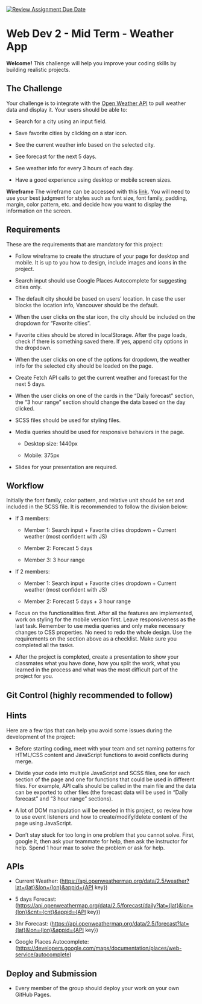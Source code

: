 [![Review Assignment Due Date](https://classroom.github.com/assets/deadline-readme-button-24ddc0f5d75046c5622901739e7c5dd533143b0c8e959d652212380cedb1ea36.svg)](https://classroom.github.com/a/fzUTbcJf)
# Web Dev 2 - Mid Term - Weather App

**Welcome!**
This challenge will help you improve your coding skills by building realistic projects.

## The Challenge

Your challenge is to integrate with the [Open Weather API]() to pull weather data and display it. Your users should be able to:

-   Search for a city using an input field.

-   Save favorite cities by clicking on a star icon.

-   See the current weather info based on the selected city.

-   See forecast for the next 5 days.

-   See weather info for every 3 hours of each day.

-   Have a good experience using desktop or mobile screen sizes.

**Wireframe**
The wireframe can be accessed with this [link](https://whimsical.com/5KrvqouiFGBcgW7RtQQMLV). You will need to use your best judgment for styles such as font size, font family, padding, margin, color pattern, etc. and decide how you want to display the information on the screen.

## Requirements

These are the requirements that are mandatory for this project:

-   Follow wireframe to create the structure of your page for desktop and mobile. It is up to you how to design, include images and icons in the project.

-   Search input should use Google Places Autocomplete for suggesting cities only.

-   The default city should be based on users’ location. In case the user blocks the location info, Vancouver
    should be the default.

-   When the user clicks on the star icon, the city should be included on the dropdown for “Favorite cities”.

-   Favorite cities should be stored in localStorage. After the page loads, check if there is something saved there. If yes, append city options in the dropdown.

-   When the user clicks on one of the options for dropdown, the weather info for the selected city should be loaded on the page.

-   Create Fetch API calls to get the current weather and forecast for the next 5 days.

-   When the user clicks on one of the cards in the “Daily forecast” section, the “3 hour range” section should change the data based on the day clicked.

-   SCSS files should be used for styling files.

-   Media queries should be used for responsive behaviors in the page.

    -   Desktop size: 1440px

    -   Mobile: 375px

-   Slides for your presentation are required.

## Workflow

Initially the font family, color pattern, and relative unit should be set and included in the SCSS file.
It is recommended to follow the division below:

-   If 3 members:

    -   Member 1: Search input + Favorite cities dropdown + Current weather (most confident with JS)

    -   Member 2: Forecast 5 days

    -   Member 3: 3 hour range

-   If 2 members:

    -   Member 1: Search input + Favorite cities dropdown + Current weather (most confident with JS)

    -   Member 2: Forecast 5 days + 3 hour range

-   Focus on the functionalities first. After all the features are implemented, work on styling for the mobile version first. Leave responsiveness as the last task. Remember to use media queries and only make necessary changes to CSS properties. No need to redo the whole design. Use the requirements on the section above as a checklist. Make sure you completed all the tasks.

-   After the project is completed, create a presentation to show your classmates what you have done, how you split the work, what you learned in the process and what was the most difficult part of the project for you.

## Git Control (highly recommended to follow)

## Hints

Here are a few tips that can help you avoid some issues during the development of the project:

-   Before starting coding, meet with your team and set naming patterns for HTML/CSS content and JavaScript functions to avoid conflicts during merge.

-   Divide your code into multiple JavaScript and SCSS files, one for each section of the page and one for functions that could be used in different files. For example, API calls should be called in the main file and the data can be exported to other files (the forecast data will be used in “Daily forecast” and “3 hour range” sections).

-   A lot of DOM manipulation will be needed in this project, so review how to use event listeners and how to create/modify/delete content of the page using JavaScript.

-   Don’t stay stuck for too long in one problem that you cannot solve. First, google it, then ask your teammate for help, then ask the instructor for help. Spend 1 hour max to solve the problem or ask for help.

## APIs

-   Current Weather: (https://api.openweathermap.org/data/2.5/weather?lat={lat}&lon={lon}&appid={API key})

-   5 days Forecast: (https://api.openweathermap.org/data/2.5/forecast/daily?lat={lat}&lon={lon}&cnt={cnt}&appid={API key})

-   3hr Forecast: (https://api.openweathermap.org/data/2.5/forecast?lat={lat}&lon={lon}&appid={API key})

-   Google Places Autocomplete: (https://developers.google.com/maps/documentation/places/web-service/autocomplete)

## Deploy and Submission

-   Every member of the group should deploy your work on your own GitHub Pages.
